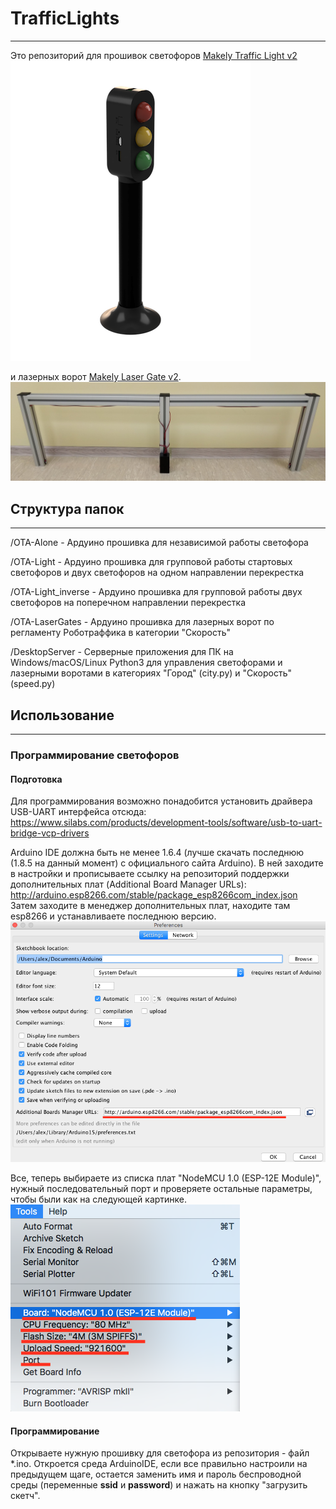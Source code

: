 [//]: # (Image References)

[image1]: ./pic/ArduinoPref.png "Preferences view"
[image2]: ./pic/ArduinoTools.png "Tools view"
[image3]: ./pic/TrafficLight.png "Traffic Light"
[image4]: ./pic/LaserGate.jpg "Laser Gate"


# **TrafficLights**
---

Это репозиторий для прошивок светофоров [Makely Traffic Light v2](makely.ru/traffic-light) ![image3]

и лазерных ворот [Makely Laser Gate v2](makely.ru/laser-gate). ![image4]


## Структура папок
---
/OTA-Alone - Ардуино прошивка для независимой работы светофора

/OTA-Light - Ардуино прошивка для групповой работы стартовых светофоров и двух светофоров на одном направлении перекрестка

/OTA-Light_inverse - Ардуино прошивка для групповой работы двух светофоров на поперечном направлении перекрестка

/OTA-LaserGates - Ардуино прошивка для лазерных ворот по регламенту Роботраффика в категории "Скорость"

/DesktopServer - Серверные приложения для ПК на Windows/macOS/Linux Python3 для управления светофорами и лазерными воротами в категориях "Город" (city.py) и "Скорость" (speed.py)

## Использование
---
### Программирование светофоров

#### Подготовка

Для программирования возможно понадобится установить драйвера USB-UART интерфейса отсюда: https://www.silabs.com/products/development-tools/software/usb-to-uart-bridge-vcp-drivers

Arduino IDE должна быть не менее 1.6.4 (лучше скачать последнюю (1.8.5 на данный момент) с официального сайта Arduino). В ней заходите в настройки и прописываете ссылку на репозиторий поддержки дополнительных плат (Additional Board Manager URLs): http://arduino.esp8266.com/stable/package_esp8266com_index.json
Затем заходите в менеджер дополнительных плат, находите там esp8266 и устанавливаете последнюю версию.
![Pref][image1]

Все, теперь выбираете из списка плат "NodeMCU 1.0 (ESP-12E Module)", нужный последовательный порт и проверяете остальные параметры, чтобы были как на следующей картинке.
![Tools][image2]

#### Программирование

Открываете нужную прошивку для светофора из репозитория - файл \*.ino. Откроется среда ArduinoIDE, если все правильно настроили на предыдущем щаге, остается заменить имя и пароль беспроводной среды (переменные **ssid** и **password**) и нажать на кнопку "загрузить скетч".
